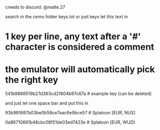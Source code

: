 creeds to discord: @malte.27

search in the cemu folder keys.txt or just keys let this text in 

# 1 key per line, any text after a '#' character is considered a comment

# the emulator will automatically pick the right key

541b9889519b27d363cd21604b97c67a # example key (can be deleted)


and just let one space bar and put this in

93b991687b03be0b59ce7aac6e9bce57 # Splatoon [EUR, NUS]

0a86710661b48cbc08f51de03ed7423e # Splatoon [EUR, WUD]
